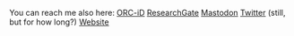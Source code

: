 You can reach me also here:
<a rel="me" href="https://orcid.org/0000-0002-9050-9040">ORC-iD</a>
<a rel="me" href="https://www.researchgate.net/profile/Simon-Kern-4">ResearchGate</a>
<a rel="me" href="https://fediscience.org/@skjerns">Mastodon</a>
<a rel="me" href="https://twitter.com/skjerns">Twitter</a> (still, but for how long?)
<a rel="me" href="https://skjerns.de">Website</a>

